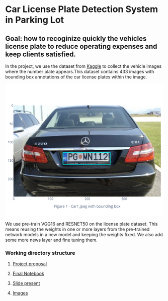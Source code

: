 # Car License Plate Detection System in Parking Lot
## Goal: how to recoginize  quickly the vehicles license plate to reduce operating expenses and keep clients satisfied.

In the project, we use the dataset from  [Kaggle](https://www.kaggle.com/datasets/andrewmvd/car-plate-detection) to collect the vehicle images where the number plate appears.This dataset contains 433 images with bounding box annotations of the car license plates within the image.

![ Example ](https://github.com/thivnguyen1/Car-License-Plate-Detection/blob/66c5046909670eb796b43cb59b2e7be81263e095/Images/CLPbox.png)

We use pre-train VGG16 and RESNET50 on the license plate dataset. This means reusing the weights in one or more layers from the pre-trained network models in a new model and  keeping the weights fixed. We also add some more news layer and  fine tuning them.

### Working directory structure

1. [Project proposal](https://github.com/thivnguyen1/Car-License-Plate-Detection/blob/e13150568f55700fd3815f491aeb346e25a0feb8/Project%20Proposal%20.pdf)

2. [Final Notebook](https://github.com/thivnguyen1/Car-License-Plate-Detection/blob/f64d86ed39a4b7f7673ec55f9e8b47f56e60bba4/Final_Notebook_Car_lincense_Plate_Detection%20.ipynb)

3. [Slide present](https://github.com/thivnguyen1/Car-License-Plate-Detection/blob/f64d86ed39a4b7f7673ec55f9e8b47f56e60bba4/Slide_presentation.pdf)

4. [Images](https://github.com/thivnguyen1/Car-License-Plate-Detection/blob/f64d86ed39a4b7f7673ec55f9e8b47f56e60bba4/Images/CLPbox.png)


